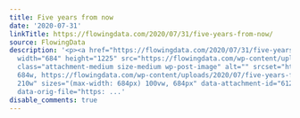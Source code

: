 ```yaml
---
title: Five years from now
date: '2020-07-31'
linkTitle: https://flowingdata.com/2020/07/31/five-years-from-now/
source: FlowingData
description: '<p><a href="https://flowingdata.com/2020/07/31/five-years-from-now/"><img
  width="684" height="1225" src="https://flowingdata.com/wp-content/uploads/2020/07/five-years-from-now.png"
  class="attachment-medium size-medium wp-post-image" alt="" srcset="https://flowingdata.com/wp-content/uploads/2020/07/five-years-from-now.png
  684w, https://flowingdata.com/wp-content/uploads/2020/07/five-years-from-now-210x376.png
  210w" sizes="(max-width: 684px) 100vw, 684px" data-attachment-id="61204" data-permalink="https://flowingdata.com/2020/07/31/five-years-from-now/five-years-from-now/"
  data-orig-file="https: ...'
disable_comments: true
---
```

<p><a href="https://flowingdata.com/2020/07/31/five-years-from-now/"><img width="684" height="1225" src="https://flowingdata.com/wp-content/uploads/2020/07/five-years-from-now.png" class="attachment-medium size-medium wp-post-image" alt="" srcset="https://flowingdata.com/wp-content/uploads/2020/07/five-years-from-now.png 684w, https://flowingdata.com/wp-content/uploads/2020/07/five-years-from-now-210x376.png 210w" sizes="(max-width: 684px) 100vw, 684px" data-attachment-id="61204" data-permalink="https://flowingdata.com/2020/07/31/five-years-from-now/five-years-from-now/" data-orig-file="https: ...